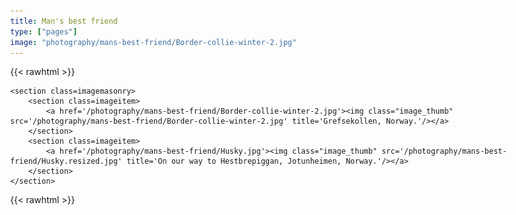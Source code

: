 ```yaml
---
title: Man's best friend
type: ["pages"]
image: "photography/mans-best-friend/Border-collie-winter-2.jpg"
---
```


{{< rawhtml >}}

<style>
body {
    max-width: 1500px;
}
</style>

    <section class=imagemasonry>
        <section class=imageitem>
            <a href='/photography/mans-best-friend/Border-collie-winter-2.jpg'><img class="image_thumb" src='/photography/mans-best-friend/Border-collie-winter-2.jpg' title='Grefsekollen, Norway.'/></a>
        </section>
        <section class=imageitem>
            <a href='/photography/mans-best-friend/Husky.jpg'><img class="image_thumb" src='/photography/mans-best-friend/Husky.resized.jpg' title='On our way to Hestbrepiggan, Jotunheimen, Norway.'/></a>
        </section>
    </section>
{{< rawhtml >}}

